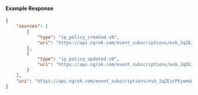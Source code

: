 <!-- Code generated for API Clients. DO NOT EDIT. -->

#### Example Response

```json
{
	"sources": [
		{
			"type": "ip_policy_created.v0",
			"uri": "https://api.ngrok.com/event_subscriptions/esb_2qZEzcPbjwmUgMXDLcsx7gnR2QD/sources/ip_policy_created.v0"
		},
		{
			"type": "ip_policy_updated.v0",
			"uri": "https://api.ngrok.com/event_subscriptions/esb_2qZEzcPbjwmUgMXDLcsx7gnR2QD/sources/ip_policy_updated.v0"
		}
	],
	"uri": "https://api.ngrok.com/event_subscriptions/esb_2qZEzcPbjwmUgMXDLcsx7gnR2QD/sources"
}
```
